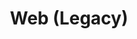 ---
layout: redirect.njk
tags: page
key: legacy_en
title: Web (Legacy)
redirect: /de/design-system/legacy/overview/
parent: design-system_en
order: 70
eleventyExcludeFromCollections: true
---